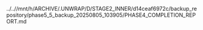 ../..//mnt/h/ARCHIVE/.UNWRAP/D/STAGE2_INNER/d14ceaf6972c/backup_repository/phase5_5_backup_20250805_103905/PHASE4_COMPLETION_REPORT.md